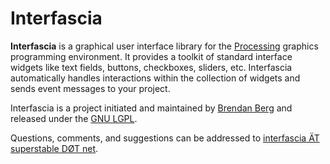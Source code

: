 Interfascia
===========

__Interfascia__ is a graphical user interface library for the [Processing](http://processing.org/) graphics programming environment. It provides a toolkit of standard interface widgets like text fields, buttons, checkboxes, sliders, etc. Interfascia automatically handles interactions within the collection of widgets and sends event messages to your project.

Interfascia is a project initiated and maintained by [Brendan Berg](http://plusminusfive.com/) and released under the [GNU LGPL](http://www.gnu.org/licenses/lgpl.html).

Questions, comments, and suggestions can be addressed to [interfascia &Auml;T superstable D&Oslash;T net](mailto:interfascia%20%C3%84T%20superstable%20D%C3%98Tnet).